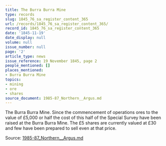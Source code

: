 ```yaml
---
title: The Burra Burra Mine
type: records
slug: 1845_76_sa_register_content_365
url: /records/1845_76_sa_register_content_365/
record_id: 1845_76_sa_register_content_365
date: '1845-11-19'
date_display: null
volume: null
issue_number: null
page: '2'
article_type: news
issue_reference: 19 November 1845, page 2
people_mentioned: []
places_mentioned:
- Burra Burra Mine
topics:
- mining
- ore
- shares
source_document: 1985-87_Northern__Argus.md
---
```


The Burra Burra Mine.  Since the commencement of operations ores to the value of £5,000 or half the cost of this half of the Special Survey have been raised at the Burra Burra Mine.  The £5 shares are currently valued at £30 and few have been prepared to sell even at that price.

Source: [1985-87_Northern__Argus.md](/downloads/markdown/1985-87_Northern__Argus.md)
